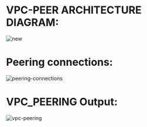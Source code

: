  # VPC-PEER ARCHITECTURE DIAGRAM:

 ![new](https://github.com/user-attachments/assets/cb5ef092-5425-43e7-ae00-e6586fe3380c)


 # Peering connections:

 ![peering-connections](https://github.com/user-attachments/assets/270bee17-04b3-4b01-afa0-d3fb6c2bf116)


# VPC_PEERING Output:

![vpc-peering](https://github.com/user-attachments/assets/9e1e7786-259b-4e3c-a635-98edeacf010b)

